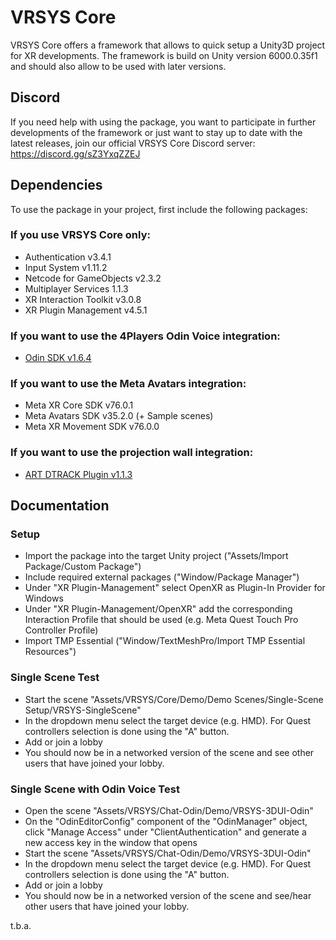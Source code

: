 # VRSYS Core

VRSYS Core offers a framework that allows to quick setup a Unity3D project for XR developments.
The framework is build on Unity version 6000.0.35f1 and should also allow to be used with later versions.

## Discord
If you need help with using the package, you want to participate in further developments of the framework or just want to stay up to date with the latest releases, join our official VRSYS Core Discord server: https://discord.gg/sZ3YxqZZEJ

## Dependencies
To use the package in your project, first include the following packages:

### If you use VRSYS Core only:
- Authentication v3.4.1
- Input System v1.11.2
- Netcode for GameObjects v2.3.2
- Multiplayer Services 1.1.3
- XR Interaction Toolkit v3.0.8
- XR Plugin Management v4.5.1

### If you want to use the 4Players Odin Voice integration:
- [Odin SDK v1.6.4](https://github.com/4Players/odin-sdk-unity/releases/tag/v1.6.4)

### If you want to use the Meta Avatars integration:
- Meta XR Core SDK v76.0.1
- Meta Avatars SDK v35.2.0 (+ Sample scenes)
- Meta XR Movement SDK v76.0.0

### If you want to use the projection wall integration:
- [ART DTRACK Plugin v1.1.3](https://github.com/ar-tracking/UnityDTrackPlugin/releases/tag/v1.1.3)

## Documentation

### Setup
- Import the package into the target Unity project ("Assets/Import Package/Custom Package")
- Include required external packages ("Window/Package Manager")
- Under "XR Plugin-Management" select OpenXR as Plugin-In Provider for Windows
- Under "XR Plugin-Management/OpenXR" add the corresponding Interaction Profile that should be used (e.g. Meta Quest Touch Pro Controller Profile)
- Import TMP Essential ("Window/TextMeshPro/Import TMP Essential Resources")

### Single Scene Test
- Start the scene "Assets/VRSYS/Core/Demo/Demo Scenes/Single-Scene Setup/VRSYS-SingleScene"
- In the dropdown menu select the target device (e.g. HMD). For Quest controllers selection is done using the "A" button.
- Add or join a lobby
- You should now be in a networked version of the scene and see other users that have joined your lobby.

### Single Scene with Odin Voice Test
- Open the scene "Assets/VRSYS/Chat-Odin/Demo/VRSYS-3DUI-Odin"
- On the "OdinEditorConfig" component of the "OdinManager" object, click "Manage Access" under "ClientAuthentication" and generate a new access key in the window that opens
- Start the scene "Assets/VRSYS/Chat-Odin/Demo/VRSYS-3DUI-Odin"
- In the dropdown menu select the target device (e.g. HMD). For Quest controllers selection is done using the "A" button.
- Add or join a lobby
- You should now be in a networked version of the scene and see/hear other users that have joined your lobby.

t.b.a.
